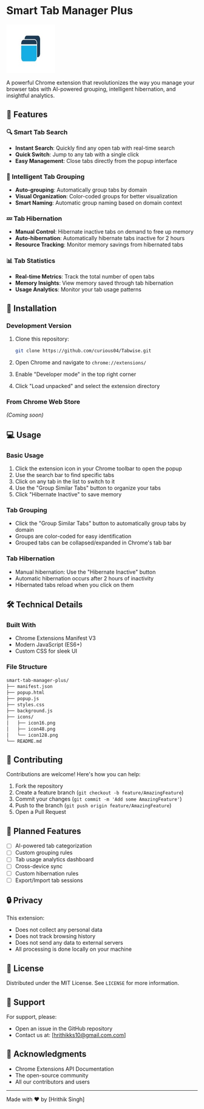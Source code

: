 # Smart Tab Manager Plus

![Smart Tab Manager Plus Logo](icons/icon128.jpeg)

A powerful Chrome extension that revolutionizes the way you manage your browser tabs with AI-powered grouping, intelligent hibernation, and insightful analytics.

## 🌟 Features

### 🔍 Smart Tab Search
- **Instant Search**: Quickly find any open tab with real-time search
- **Quick Switch**: Jump to any tab with a single click
- **Easy Management**: Close tabs directly from the popup interface

### 🎯 Intelligent Tab Grouping
- **Auto-grouping**: Automatically group tabs by domain
- **Visual Organization**: Color-coded groups for better visualization
- **Smart Naming**: Automatic group naming based on domain context

### 💤 Tab Hibernation
- **Manual Control**: Hibernate inactive tabs on demand to free up memory
- **Auto-hibernation**: Automatically hibernate tabs inactive for 2 hours
- **Resource Tracking**: Monitor memory savings from hibernated tabs

### 📊 Tab Statistics
- **Real-time Metrics**: Track the total number of open tabs
- **Memory Insights**: View memory saved through tab hibernation
- **Usage Analytics**: Monitor your tab usage patterns

## 🚀 Installation

### Development Version
1. Clone this repository:
   ```bash
   git clone https://github.com/curious04/Tabwise.git
   ```

2. Open Chrome and navigate to `chrome://extensions/`

3. Enable "Developer mode" in the top right corner

4. Click "Load unpacked" and select the extension directory

### From Chrome Web Store
*(Coming soon)*

## 💻 Usage

### Basic Usage
1. Click the extension icon in your Chrome toolbar to open the popup
2. Use the search bar to find specific tabs
3. Click on any tab in the list to switch to it
4. Use the "Group Similar Tabs" button to organize your tabs
5. Click "Hibernate Inactive" to save memory

### Tab Grouping
- Click the "Group Similar Tabs" button to automatically group tabs by domain
- Groups are color-coded for easy identification
- Grouped tabs can be collapsed/expanded in Chrome's tab bar

### Tab Hibernation
- Manual hibernation: Use the "Hibernate Inactive" button
- Automatic hibernation occurs after 2 hours of inactivity
- Hibernated tabs reload when you click on them

## 🛠️ Technical Details

### Built With
- Chrome Extensions Manifest V3
- Modern JavaScript (ES6+)
- Custom CSS for sleek UI

### File Structure
```
smart-tab-manager-plus/
├── manifest.json
├── popup.html
├── popup.js
├── styles.css
├── background.js
├── icons/
│   ├── icon16.png
│   ├── icon48.png
│   └── icon128.png
└── README.md
```

## 🤝 Contributing

Contributions are welcome! Here's how you can help:

1. Fork the repository
2. Create a feature branch (`git checkout -b feature/AmazingFeature`)
3. Commit your changes (`git commit -m 'Add some AmazingFeature'`)
4. Push to the branch (`git push origin feature/AmazingFeature`)
5. Open a Pull Request

## 📝 Planned Features

- [ ] AI-powered tab categorization
- [ ] Custom grouping rules
- [ ] Tab usage analytics dashboard
- [ ] Cross-device sync
- [ ] Custom hibernation rules
- [ ] Export/Import tab sessions

## 🔒 Privacy

This extension:
- Does not collect any personal data
- Does not track browsing history
- Does not send any data to external servers
- All processing is done locally on your machine

## 📄 License

Distributed under the MIT License. See `LICENSE` for more information.

## 👥 Support

For support, please:
- Open an issue in the GitHub repository
- Contact us at: [hrithikks10@gmail.com.com]

## 🙏 Acknowledgments

- Chrome Extensions API Documentation
- The open-source community
- All our contributors and users

---

Made with ❤️ by [Hrithik Singh] 
